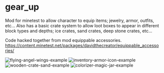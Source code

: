 # gear_up

Mod for minetest to allow character to equip items; jewelry, armor, outfits, etc... Also has a basic crate system to allow loot boxes to appear in different block types and depths; ice crates, sand crates, deep stone crates, etc...

Code hacked together from mod equippable accessories. https://content.minetest.net/packages/davidthecreator/equippable_accessories/

![flying-angel-wings-example](https://random-wizard.github.io/gear-up/assets/flying-angel-wings-example.jpg)
![inventory-armor-icon-example](https://random-wizard.github.io/gear-up/assets/inventory-armor-icon-example.jpg)
![wooden-crate-sand-example](https://random-wizard.github.io/gear-up/assets/wooden-crate-sand-example.jpg)
![colorizer-magic-jar-example](https://random-wizard.github.io/gear-up/assets/colorizer-magic-jar-example.jpg)
